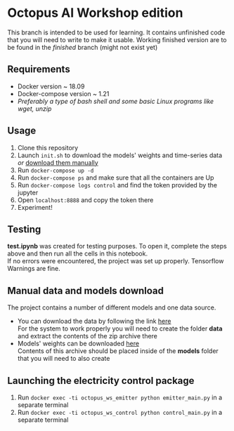 # Octopus AI Workshop edition

This branch is intended to be used for learning. It contains unfinished code that you will need to write to make it usable. 
Working finished version are to be found in the *finished* branch (might not exist yet) 
 

## Requirements
- Docker version ~ 18.09
- Docker-compose version ~ 1.21
- *Preferably a type of bash shell and some basic Linux programs like wget, unzip*  

## Usage
1. Clone this repository
2. Launch `init.sh` to download the models' weights and time-series data _or_ [download them manually](#manual-data-and-models-download) 
3. Run `docker-compose up -d`
4. Run `docker-compose ps` and make sure that all the containers are Up   
5. Run `docker-compose logs control` and find the token provided by the jupyter
6. Open `localhost:8888` and copy the token there
7. Experiment!


## Testing
**test.ipynb** was created for testing purposes. To open it, complete the steps above and then run all the cells in this notebook.  
If no errors were encountered, the project was set up properly. Tensorflow Warnings are fine.

## Manual data and models download
The project contains a number of different models and one data source.  
* You can download the data by following the link [here](https://archive.ics.uci.edu/ml/machine-learning-databases/00235/household_power_consumption.zip)   
For the system to work properly you will need to create the folder **data** and extract the contents of the zip archive there   
* Models' weights can be downloaded [here](https://www.dropbox.com/s/y7qhpbiw33n4dfp/models.zip?dl=0)  
Contents of this archive should be placed inside of the **models** folder that you will need to also create

## Launching the electricity control package
1. Run `docker exec -ti octopus_ws_emitter python emitter_main.py` in a separate terminal
2. Run `docker exec -ti octopus_ws_control python control_main.py` in a separate terminal
